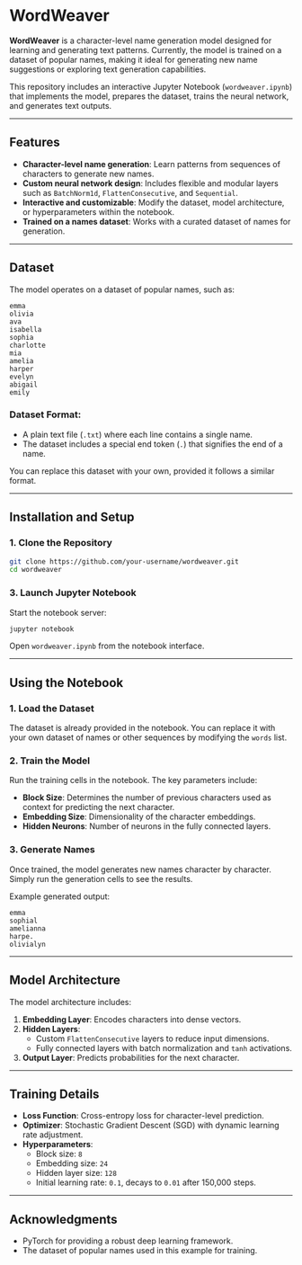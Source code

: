 # WordWeaver

**WordWeaver** is a character-level name generation model designed for learning and generating text patterns. Currently, the model is trained on a dataset of popular names, making it ideal for generating new name suggestions or exploring text generation capabilities.

This repository includes an interactive Jupyter Notebook (`wordweaver.ipynb`) that implements the model, prepares the dataset, trains the neural network, and generates text outputs.

---

## Features

- **Character-level name generation**: Learn patterns from sequences of characters to generate new names.
- **Custom neural network design**: Includes flexible and modular layers such as `BatchNorm1d`, `FlattenConsecutive`, and `Sequential`.
- **Interactive and customizable**: Modify the dataset, model architecture, or hyperparameters within the notebook.
- **Trained on a names dataset**: Works with a curated dataset of names for generation.

---

## Dataset

The model operates on a dataset of popular names, such as:

```plaintext
emma
olivia
ava
isabella
sophia
charlotte
mia
amelia
harper
evelyn
abigail
emily
```

### Dataset Format:
- A plain text file (`.txt`) where each line contains a single name.
- The dataset includes a special end token (`.`) that signifies the end of a name.

You can replace this dataset with your own, provided it follows a similar format.

---

## Installation and Setup

### 1. Clone the Repository
```bash
git clone https://github.com/your-username/wordweaver.git
cd wordweaver
```

### 3. Launch Jupyter Notebook
Start the notebook server:
```bash
jupyter notebook
```

Open `wordweaver.ipynb` from the notebook interface.

---

## Using the Notebook

### 1. Load the Dataset
The dataset is already provided in the notebook. You can replace it with your own dataset of names or other sequences by modifying the `words` list.

### 2. Train the Model
Run the training cells in the notebook. The key parameters include:
- **Block Size**: Determines the number of previous characters used as context for predicting the next character.
- **Embedding Size**: Dimensionality of the character embeddings.
- **Hidden Neurons**: Number of neurons in the fully connected layers.

### 3. Generate Names
Once trained, the model generates new names character by character. Simply run the generation cells to see the results.

Example generated output:
```plaintext
emma
sophial
amelianna
harpe.
olivialyn
```

---

## Model Architecture

The model architecture includes:
1. **Embedding Layer**: Encodes characters into dense vectors.
2. **Hidden Layers**:
   - Custom `FlattenConsecutive` layers to reduce input dimensions.
   - Fully connected layers with batch normalization and `tanh` activations.
3. **Output Layer**: Predicts probabilities for the next character.

---

## Training Details

- **Loss Function**: Cross-entropy loss for character-level prediction.
- **Optimizer**: Stochastic Gradient Descent (SGD) with dynamic learning rate adjustment.
- **Hyperparameters**:
  - Block size: `8`
  - Embedding size: `24`
  - Hidden layer size: `128`
  - Initial learning rate: `0.1`, decays to `0.01` after 150,000 steps.

---

## Acknowledgments

- PyTorch for providing a robust deep learning framework.
- The dataset of popular names used in this example for training.
